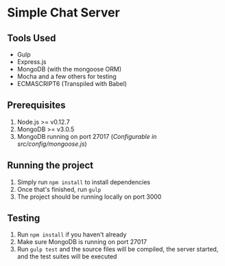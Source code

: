 # Simple Chat Server

## Tools Used
+ Gulp
+ Express.js
+ MongoDB (with the mongoose ORM)
+ Mocha and a few others for testing
+ ECMASCRIPT6 (Transpiled with Babel)

## Prerequisites
1. Node.js >= v0.12.7
1. MongoDB >= v3.0.5
1. MongoDB running on port 27017 (*Configurable in src/config/mongoose.js*)

## Running the project
1. Simply run `npm install` to install dependencies
1. Once that's finished, run `gulp`
1. The project should be running locally on port 3000

## Testing
1. Run `npm install` if you haven't already
1. Make sure MongoDB is running on port 27017
1. Run `gulp test` and the source files will be compiled, the server started, and the test suites will be executed
